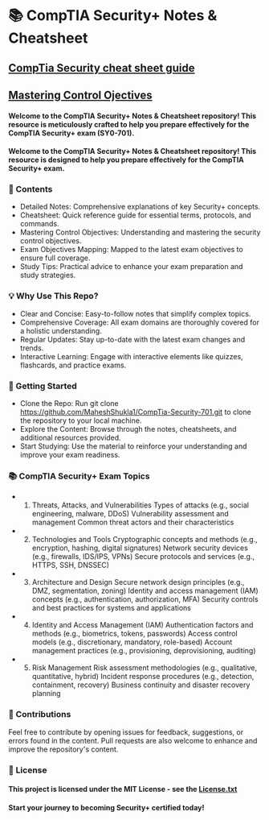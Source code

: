 # 📚 CompTIA Security+ Notes & Cheatsheet

## [CompTia Security cheat sheet guide](https://github.com/MaheshShukla1/CompTia-Security-prep/wiki/CompTia-Security--cheat-sheet-guide)

## [Mastering Control Ojectives](https://github.com/MaheshShukla1/CompTia-Security-prep/wiki/Mastering-Control-Objectives-and-Cybersecurity-Essentials)

#### Welcome to the CompTIA Security+ Notes & Cheatsheet repository! This resource is meticulously crafted to help you prepare effectively for the CompTIA Security+ exam (SY0-701).
#### Welcome to the CompTIA Security+ Notes & Cheatsheet repository! This resource is designed to help you prepare effectively for the CompTIA Security+ exam.

### 📝 Contents
* Detailed Notes: Comprehensive explanations of key Security+ concepts.
* Cheatsheet: Quick reference guide for essential terms, protocols, and commands.
* Mastering Control Objectives: Understanding and mastering the security control objectives.
* Exam Objectives Mapping: Mapped to the latest exam objectives to ensure full coverage.
* Study Tips: Practical advice to enhance your exam preparation and study strategies.
  
### 💡 Why Use This Repo?
* Clear and Concise: Easy-to-follow notes that simplify complex topics.
* Comprehensive Coverage: All exam domains are thoroughly covered for a holistic understanding.
* Regular Updates: Stay up-to-date with the latest exam changes and trends.
* Interactive Learning: Engage with interactive elements like quizzes, flashcards, and practice exams.
  
### 🚀 Getting Started
* Clone the Repo: Run git clone https://github.com/MaheshShukla1/CompTia-Security-701.git to clone the repository to your local machine.
* Explore the Content: Browse through the notes, cheatsheets, and additional resources provided.
* Start Studying: Use the material to reinforce your understanding and improve your exam readiness.
### 📚 CompTIA Security+ Exam Topics

* 1. Threats, Attacks, and Vulnerabilities
Types of attacks (e.g., social engineering, malware, DDoS)
Vulnerability assessment and management
Common threat actors and their characteristics

* 2. Technologies and Tools
Cryptographic concepts and methods (e.g., encryption, hashing, digital signatures)
Network security devices (e.g., firewalls, IDS/IPS, VPNs)
Secure protocols and services (e.g., HTTPS, SSH, DNSSEC)

* 3. Architecture and Design
Secure network design principles (e.g., DMZ, segmentation, zoning)
Identity and access management (IAM) concepts (e.g., authentication, authorization, MFA)
Security controls and best practices for systems and applications

* 4. Identity and Access Management (IAM)
Authentication factors and methods (e.g., biometrics, tokens, passwords)
Access control models (e.g., discretionary, mandatory, role-based)
Account management practices (e.g., provisioning, deprovisioning, auditing)

* 5. Risk Management
Risk assessment methodologies (e.g., qualitative, quantitative, hybrid)
Incident response procedures (e.g., detection, containment, recovery)
Business continuity and disaster recovery planning

### 🤝 Contributions
Feel free to contribute by opening issues for feedback, suggestions, or errors found in the content. Pull requests are also welcome to enhance and improve the repository's content.

### 📜 License
#### This project is licensed under the MIT License - see the [License.txt](https://github.com/user-attachments/files/15513942/License.txt)

#### Start your journey to becoming Security+ certified today!
